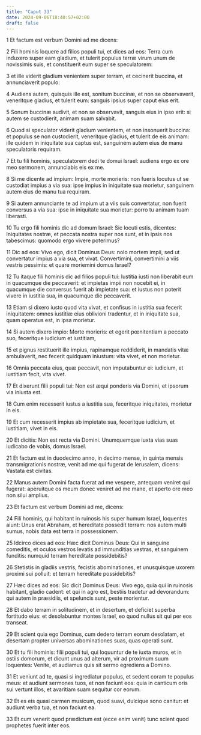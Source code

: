 ```yaml
---
title: "Caput 33"
date: 2024-09-06T18:40:57+02:00
draft: false
---
```




1 Et factum est verbum Domini ad me dicens:

2 Fili hominis loquere ad filios populi tui, et dices ad eos: Terra cum induxero super eam gladium, et tulerit populus terræ virum unum de novissimis suis, et constituerit eum super se speculatorem:

3 et ille viderit gladium venientem super terram, et cecinerit buccina, et annunciaverit populo:

4 Audiens autem, quisquis ille est, sonitum buccinæ, et non se observaverit, veneritque gladius, et tulerit eum: sanguis ipsius super caput eius erit.

5 Sonum buccinæ audivit, et non se observavit, sanguis eius in ipso erit: si autem se custodierit, animam suam salvabit.

6 Quod si speculator viderit gladium venientem, et non insonuerit buccina: et populus se non custodierit, veneritque gladius, et tulerit de eis animam: ille quidem in iniquitate sua captus est, sanguinem autem eius de manu speculatoris requiram.

7 Et tu fili hominis, speculatorem dedi te domui Israel: audiens ergo ex ore meo sermonem, annunciabis eis ex me.

8 Si me dicente ad impium: Impie, morte morieris: non fueris locutus ut se custodiat impius a via sua: ipse impius in iniquitate sua morietur, sanguinem autem eius de manu tua requiram.

9 Si autem annunciante te ad impium ut a viis suis convertatur, non fuerit conversus a via sua: ipse in iniquitate sua morietur: porro tu animam tuam liberasti.

10 Tu ergo fili hominis dic ad domum Israel: Sic locuti estis, dicentes: Iniquitates nostræ, et peccata nostra super nos sunt, et in ipsis nos tabescimus: quomodo ergo vivere poterimus?

11 Dic ad eos: Vivo ego, dicit Dominus Deus: nolo mortem impii, sed ut convertatur impius a via sua, et vivat. Convertimini, convertimini a viis vestris pessimis: et quare moriemini domus Israel?

12 Tu itaque fili hominis dic ad filios populi tui: Iustitia iusti non liberabit eum in quacumque die peccaverit: et impietas impii non nocebit ei, in quacumque die conversus fuerit ab impietate sua: et iustus non poterit vivere in iustitia sua, in quacumque die peccaverit.

13 Etiam si dixero iusto quod vita vivat, et confisus in iustitia sua fecerit iniquitatem: omnes iustitiæ eius oblivioni tradentur, et in iniquitate sua, quam operatus est, in ipsa morietur.

14 Si autem dixero impio: Morte morieris: et egerit pœnitentiam a peccato suo, feceritque iudicium et iustitiam,

15 et pignus restituerit ille impius, rapinamque reddiderit, in mandatis vitæ ambulaverit, nec fecerit quidquam iniustum: vita vivet, et non morietur.

16 Omnia peccata eius, quæ peccavit, non imputabuntur ei: iudicium, et iustitiam fecit, vita vivet.

17 Et dixerunt filii populi tui: Non est æqui ponderis via Domini, et ipsorum via iniusta est.

18 Cum enim recesserit iustus a iustitia sua, feceritque iniquitates, morietur in eis.

19 Et cum recesserit impius ab impietate sua, feceritque iudicium, et iustitiam, vivet in eis.

20 Et dicitis: Non est recta via Domini. Unumquemque iuxta vias suas iudicabo de vobis, domus Israel.

21 Et factum est in duodecimo anno, in decimo mense, in quinta mensis transmigrationis nostræ, venit ad me qui fugerat de Ierusalem, dicens: Vastata est civitas.

22 Manus autem Domini facta fuerat ad me vespere, antequam veniret qui fugerat: aperuitque os meum donec veniret ad me mane, et aperto ore meo non silui amplius.

23 Et factum est verbum Domini ad me, dicens:

24 Fili hominis, qui habitant in ruinosis his super humum Israel, loquentes aiunt: Unus erat Abraham, et hereditate possedit terram: nos autem multi sumus, nobis data est terra in possessionem.

25 Idcirco dices ad eos: Hæc dicit Dominus Deus: Qui in sanguine comeditis, et oculos vestros levatis ad immunditias vestras, et sanguinem funditis: numquid terram hereditate possidebitis?

26 Stetistis in gladiis vestris, fecistis abominationes, et unusquisque uxorem proximi sui polluit: et terram hereditate possidebitis?

27 Hæc dices ad eos: Sic dicit Dominus Deus: Vivo ego, quia qui in ruinosis habitant, gladio cadent: et qui in agro est, bestiis tradetur ad devorandum: qui autem in præsidiis, et speluncis sunt, peste morientur.

28 Et dabo terram in solitudinem, et in desertum, et deficiet superba fortitudo eius: et desolabuntur montes Israel, eo quod nullus sit qui per eos transeat.

29 Et scient quia ego Dominus, cum dedero terram eorum desolatam, et desertam propter universas abominationes suas, quas operati sunt.

30 Et tu fili hominis: filii populi tui, qui loquuntur de te iuxta muros, et in ostiis domorum, et dicunt unus ad alterum, vir ad proximum suum loquentes: Venite, et audiamus quis sit sermo egrediens a Domino.

31 Et veniunt ad te, quasi si ingrediatur populus, et sedent coram te populus meus: et audiunt sermones tuos, et non faciunt eos: quia in canticum oris sui vertunt illos, et avaritiam suam sequitur cor eorum.

32 Et es eis quasi carmen musicum, quod suavi, dulcique sono canitur: et audiunt verba tua, et non faciunt ea.

33 Et cum venerit quod prædictum est (ecce enim venit) tunc scient quod prophetes fuerit inter eos.

